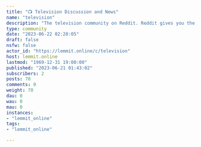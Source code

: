 ```yaml
---
title: "📺 Television Discussion and News" 
name: "television"
description: "The television community on Reddit. Reddit gives you the best of the internet in one place."
type: community
date: "2023-06-22 02:20:05"
draft: false
nsfw: false
actor_id: "https://lemmit.online/c/television"
host: lemmit.online
lastmod: "1969-12-31 19:00:00"
published: "2023-06-21 01:43:02"
subscribers: 2
posts: 70
comments: 0
weight: 70
dau: 0
wau: 0
mau: 0
instances:
- "lemmit_online"
tags: 
- "lemmit_online"

---
```

